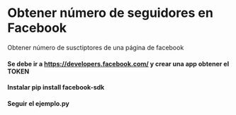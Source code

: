 # Obtener número de seguidores en Facebook
Obtener número de susctiptores de una página de facebook
#### Se debe ir a https://developers.facebook.com/ y crear una app obtener el TOKEN
#### Instalar pip install facebook-sdk
#### Seguir el ejemplo.py
